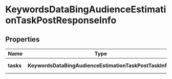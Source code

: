# KeywordsDataBingAudienceEstimationTaskPostResponseInfo

## Properties

| Name | Type | Description | Notes |
|------------ | ------------- | ------------- | -------------|
**tasks** | **KeywordsDataBingAudienceEstimationTaskPostTaskInfo[]** | array of tasks |[optional]|